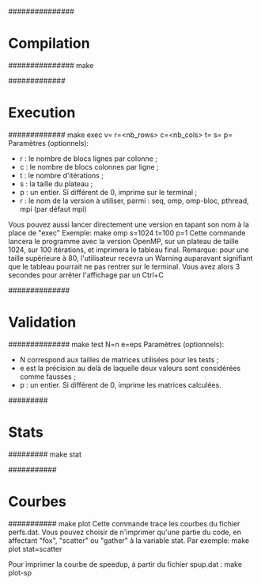 ###############
# Compilation #
###############
make

#############
# Execution #
#############
make exec v=<version> r=<nb_rows> c=<nb_cols> t=<tmax> s=<size> p=<bool>
Paramètres (optionnels):
- r : le nombre de blocs lignes par colonne ;
- c : le nombre de blocs colonnes par ligne ;
- t : le nombre d'itérations ;
- s : la taille du plateau ;
- p : un entier. Si différent de 0, imprime sur le terminal ;
- r : le nom de la version à utiliser, parmi :
 seq, omp, omp-bloc, pthread, mpi (par défaut mpi)

 Vous pouvez aussi lancer directement une version en tapant son nom à la place de "exec"
 Exemple:
 make omp s=1024 t=100 p=1
 Cette commande lancera le programme avec la version OpenMP, sur un plateau de taille 1024, sur 100 itérations, et imprimera le tableau final.
 Remarque: pour une taille supérieure à 80, l'utilisateur recevra un Warning auparavant signifiant que le tableau pourrait ne pas rentrer sur le terminal. Vous avez alors 3 secondes pour arrêter l'affichage par un Ctrl+C


##############
# Validation #
##############
make test N=n e=eps
Paramètres (optionnels):
- N correspond aux tailles de matrices utilisées pour les tests ;
- e est la précision au delà de laquelle deux valeurs sont considérées comme fausses ;
- p : un entier. Si différent de 0, imprime les matrices calculées.


#########
# Stats #
#########
make stat

###########
# Courbes #
###########
make plot
Cette commande trace les courbes du fichier perfs.dat. Vous pouvez choisir de n'imprimer qu'une partie du code, en affectant "fox", "scatter" ou "gather" à la variable stat.
Par exemple:
make plot stat=scatter

Pour imprimer la courbe de speedup, à partir du fichier spup.dat :
make plot-sp

